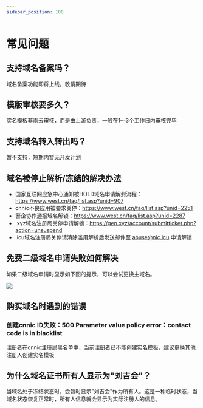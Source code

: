 ```yaml
---
sidebar_position: 100
---
```


# 常见问题

## 支持域名备案吗？
域名备案功能即将上线，敬请期待

## 模版审核要多久？
实名模板非雨云审核，而是由上游负责，一般在1～3个工作日内审核完毕

## 支持域名转入转出吗？
暂不支持，短期内暂无开发计划

## 域名被停止解析/冻结的解决办法

- 国家互联网应急中心通知被HOLD域名申请解封流程：https://www.west.cn/faq/list.asp?unid=907
- cnnic不良应用被要求关停：https://www.west.cn/faq/list.asp?unid=2251
- 警企协作通报域名解锁：https://www.west.cn/faq/list.asp?unid=2287
- .xyz域名注册局关停申请解锁：https://gen.xyz/account/submitticket.php?action=unsuspend
- .icu域名注册局关停请清除滥用解析后发送邮件至 abuse@nic.icu 申请解锁

## 免费二级域名申请失败如何解决

如果二级域名申请时显示如下图的提示，可以尝试更换主域名。

![](https://cn-sy1.rains3.com/rainyun-assets/pic/2024/07/20240724152809_75f09a66440d33d3823a1460c365704d.png)

## 购买域名时遇到的错误

### 创建cnnic ID失败：500 Parameter value policy error：contact code is in blacklist
注册者在cnnic注册局黑名单中，当前注册者已不能创建实名模板，建议更换其他注册人创建实名模板

## 为什么域名证书所有人显示为"刘吉会"？
当域名处于冻结状态时，会暂时显示"刘吉会"作为所有人。这是一种临时状态，当域名状态恢复正常时，所有人信息就会显示为实际注册人的信息。